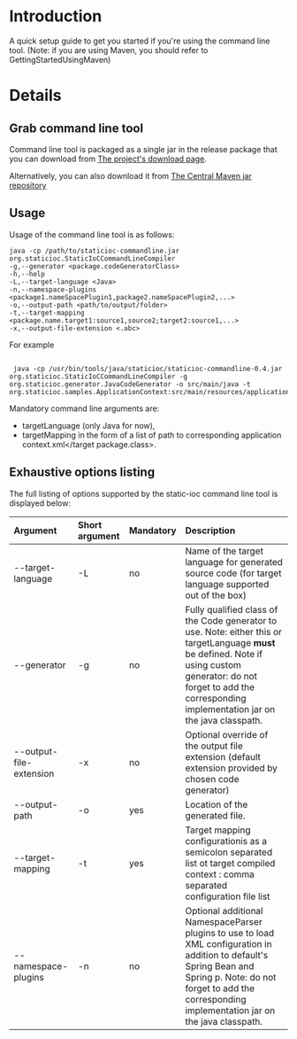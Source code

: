 # Introduction #

A quick setup guide to get you started if you're using the command line tool. (Note: if you are using Maven, you should refer to GettingStartedUsingMaven)

# Details #

## Grab command line tool ##

Command line tool is packaged as a single jar in the release package that you can download from [The project's download page](http://code.google.com/p/static-ioc/downloads/list).

Alternatively, you can also download it from [The Central Maven jar repository](http://search.maven.org/#search|ga|1|staticioc-commandline)

## Usage ##
Usage of the command line tool is as follows:
```
java -cp /path/to/staticioc-commandline.jar org.staticioc.StaticIoCCommandLineCompiler
-g,--generator <package.codeGeneratorClass>
-h,--help
-L,--target-language <Java>
-n,--namespace-plugins  <package1.nameSpacePlugin1,package2.nameSpacePlugin2,...>
-o,--output-path <path/to/output/folder>
-t,--target-mapping <package.name.target1:source1,source2;target2:source1,...>
-x,--output-file-extension <.abc>
```

For example
```

 java -cp /usr/bin/tools/java/staticioc/staticioc-commandline-0.4.jar org.staticioc.StaticIoCCommandLineCompiler -g org.staticioc.generator.JavaCodeGenerator -o src/main/java -t org.staticioc.samples.ApplicationContext:src/main/resources/applicationContext.xml
```

Mandatory command line arguments are:
- targetLanguage (only Java for now),
- targetMapping in the form of a list of <target package.class>path to corresponding application context.xml</target package.class>.

## Exhaustive options listing ##
The full listing of options supported by the static-ioc command line tool is displayed below:

| **Argument** | **Short argument** | **Mandatory** | **Description** |
|:-------------|:-------------------|:--------------|:----------------|
| --target-language | -L                 | no            | Name of the target language for generated source code (for target language supported out of the box)  |
| --generator  | -g                 | no            | Fully qualified class of the Code generator to use. Note: either this or targetLanguage **must** be defined. Note if using custom generator: do not forget to add the corresponding implementation jar on the java classpath. |
| --output-file-extension | -x                 | no            | Optional override of the output file extension (default extension provided by chosen code generator) |
| --output-path | -o                 | yes           | Location of the generated file. |
| --target-mapping | -t                 | yes           | Target mapping configurationis as a semicolon separated list ot target compiled context : comma separated configuration file list |
| --namespace-plugins | -n                 | no            | Optional additional NamespaceParser plugins to use to load XML configuration in addition to default's Spring Bean and Spring p. Note: do not forget to add the corresponding implementation jar on the java classpath. |